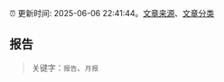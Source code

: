 :alarm_clock: 更新时间: 2025-06-06 22:41:44。[文章来源](/README.md)、[文章分类](/TAGS.md)

## 报告


> 关键字：`报告`、`月报`



